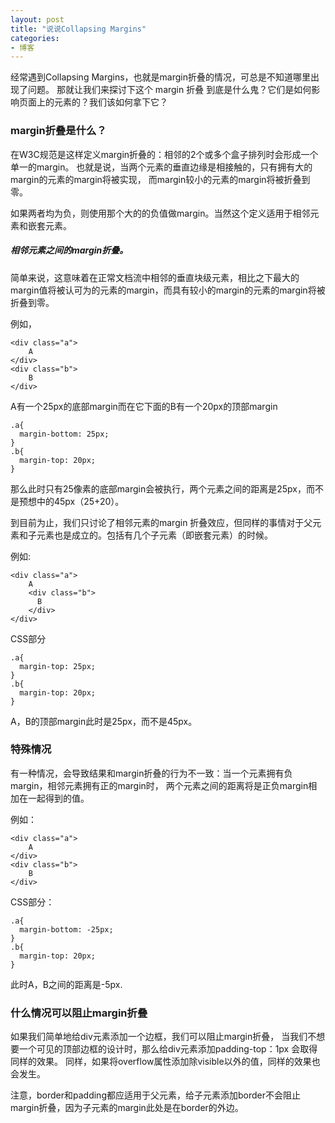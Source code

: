 ```yaml
---
layout: post
title: "说说Collapsing Margins"
categories:
- 博客
---
```


经常遇到Collapsing Margins，也就是margin折叠的情况，可总是不知道哪里出现了问题。
那就让我们来探讨下这个 margin 折叠 到底是什么鬼？它们是如何影响页面上的元素的？我们该如何拿下它？

### margin折叠是什么？

在W3C规范是这样定义margin折叠的：相邻的2个或多个盒子排列时会形成一个单一的margin。
也就是说，当两个元素的垂直边缘是相接触的，只有拥有大的margin的元素的margin将被实现，
而margin较小的元素的margin将被折叠到零。

如果两者均为负，则使用那个大的的负值做margin。当然这个定义适用于相邻元素和嵌套元素。

##### 相邻元素之间的margin折叠。

简单来说，这意味着在正常文档流中相邻的垂直块级元素，相比之下最大的margin值将被认可为的元素的margin，而具有较小的margin的元素的margin将被折叠到零。

例如，

    <div class="a">
        A
    </div>
    <div class="b">
        B
    </div>

A有一个25px的底部margin而在它下面的B有一个20px的顶部margin

    .a{
      margin-bottom: 25px;
    }
    .b{
      margin-top: 20px;
    }

那么此时只有25像素的底部margin会被执行，两个元素之间的距离是25px，而不是预想中的45px（25+20）。

到目前为止，我们只讨论了相邻元素的margin 折叠效应，但同样的事情对于父元素和子元素也是成立的。包括有几个子元素（即嵌套元素）的时候。

例如:

    <div class="a">
        A
        <div class="b">
          B
        </div>
    </div>

CSS部分

    .a{
      margin-top: 25px;
    }
    .b{
      margin-top: 20px;
    }

A，B的顶部margin此时是25px，而不是45px。

### 特殊情况

有一种情况，会导致结果和margin折叠的行为不一致：当一个元素拥有负margin，相邻元素拥有正的margin时，
两个元素之间的距离将是正负margin相加在一起得到的值。

例如：

    <div class="a">
        A
    </div>
    <div class="b">
        B
    </div>

CSS部分：

    .a{
      margin-bottom: -25px;
    }
    .b{
      margin-top: 20px;
    }

此时A，B之间的距离是-5px.

### 什么情况可以阻止margin折叠

如果我们简单地给div元素添加一个边框，我们可以阻止margin折叠，
当我们不想要一个可见的顶部边框的设计时，那么给div元素添加padding-top：1px 会取得同样的效果。
同样，如果将overflow属性添加除visible以外的值，同样的效果也会发生。


注意，border和padding都应适用于父元素，给子元素添加border不会阻止margin折叠，因为子元素的margin此处是在border的外边。
